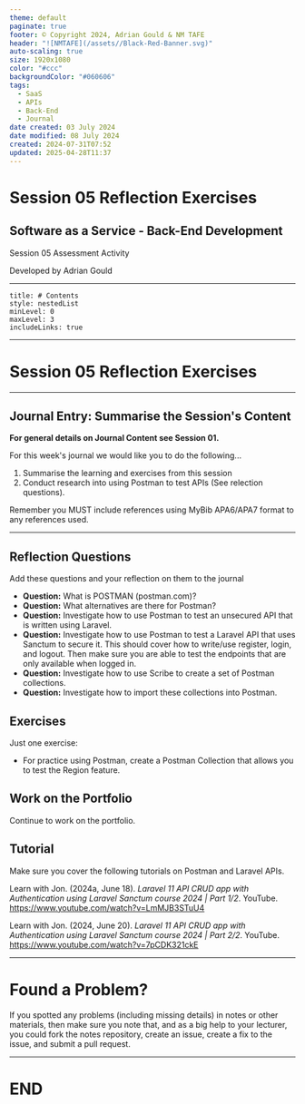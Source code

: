```yaml
---
theme: default
paginate: true
footer: © Copyright 2024, Adrian Gould & NM TAFE
header: "![NMTAFE](/assets//Black-Red-Banner.svg)"
auto-scaling: true
size: 1920x1080
color: "#ccc"
backgroundColor: "#060606"
tags:
  - SaaS
  - APIs
  - Back-End
  - Journal
date created: 03 July 2024
date modified: 08 July 2024
created: 2024-07-31T07:52
updated: 2025-04-28T11:37
---
```


# Session 05 Reflection Exercises

## Software as a Service - Back-End Development

Session 05 Assessment Activity 

Developed by Adrian Gould

---

```table-of-contents
title: # Contents
style: nestedList
minLevel: 0
maxLevel: 3
includeLinks: true
```

---

# Session 05 Reflection Exercises 

---
## Journal Entry: Summarise the Session's Content

**For general details on Journal Content see Session 01.**

For this week's journal we would like you to do the following...

1. Summarise the learning and exercises from this session
2. Conduct research into using Postman to test APIs (See relection questions).


Remember you MUST include references using MyBib APA6/APA7 format to any references used.

---
## Reflection Questions

Add these questions and your reflection on them to the journal

- **Question:** What is POSTMAN (postman.com)?
- **Question:** What alternatives are there for Postman?
- **Question:** Investigate how to use Postman to test an unsecured API that is written using Laravel.
- **Question:** Investigate how to use Postman to test a Laravel API that uses Sanctum to secure it.
  This should cover how to write/use register, login, and logout.
  Then make sure you are able to test the endpoints that are only available when logged in.
- **Question:** Investigate how to use Scribe to create a set of Postman collections.
- **Question:** Investigate how to import these collections into Postman.

## Exercises

Just one exercise:

- For practice using Postman, create a Postman Collection that allows you to test the Region feature.


## Work on the Portfolio

Continue to work on the portfolio.

## Tutorial

Make sure you cover the following tutorials on Postman and Laravel APIs.

Learn with Jon. (2024a, June 18). _Laravel 11 API CRUD app with Authentication using Laravel Sanctum course 2024 | Part 1/2_. YouTube. https://www.youtube.com/watch?v=LmMJB3STuU4

Learn with Jon. (2024, June 20). _Laravel 11 API CRUD app with Authentication using Laravel Sanctum course 2024 | Part 2/2_. YouTube. https://www.youtube.com/watch?v=7pCDK321ckE



---
# Found a Problem?
 
If you spotted any problems (including missing details) in notes or other materials, then make sure you note that, and as a big help to your lecturer, you could fork the notes repository, create an issue, create a fix to the issue, and submit a pull request.



---

# END

